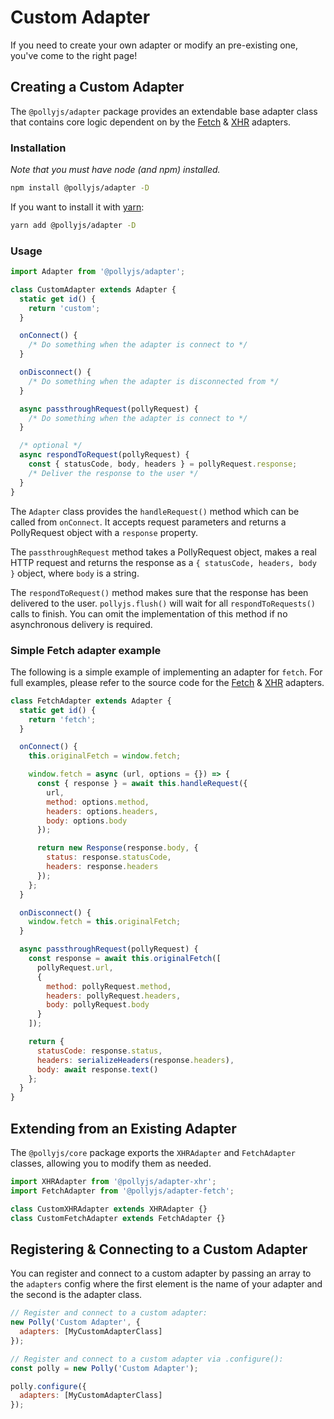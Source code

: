 # Custom Adapter

If you need to create your own adapter or modify an pre-existing one, you've come
to the right page!

## Creating a Custom Adapter

The `@pollyjs/adapter` package provides an extendable base adapter class that
contains core logic dependent on by the [Fetch](adapters/fetch)
& [XHR](adapters/xhr) adapters.

### Installation

_Note that you must have node (and npm) installed._

```bash
npm install @pollyjs/adapter -D
```

If you want to install it with [yarn](https://yarnpkg.com):

```bash
yarn add @pollyjs/adapter -D
```

### Usage

```js
import Adapter from '@pollyjs/adapter';

class CustomAdapter extends Adapter {
  static get id() {
    return 'custom';
  }

  onConnect() {
    /* Do something when the adapter is connect to */
  }

  onDisconnect() {
    /* Do something when the adapter is disconnected from */
  }

  async passthroughRequest(pollyRequest) {
    /* Do something when the adapter is connect to */
  }

  /* optional */
  async respondToRequest(pollyRequest) {
    const { statusCode, body, headers } = pollyRequest.response;
    /* Deliver the response to the user */
  }
}
```

The `Adapter` class provides the `handleRequest()` method which can be
called from `onConnect`. It accepts request parameters and returns a
PollyRequest object with a `response` property.

The `passthroughRequest` method takes a PollyRequest object, makes a real HTTP
request and returns the response as a `{ statusCode, headers, body }` object,
where `body` is a string.

The `respondToRequest()` method makes sure that the response has been delivered
to the user. `pollyjs.flush()` will wait for all `respondToRequests()` calls to
finish. You can omit the implementation of this method if no asynchronous
delivery is required.

### Simple Fetch adapter example

The following is a simple example of implementing an adapter for `fetch`. For
full examples, please refer to the source code for the
[Fetch](https://github.com/Netflix/pollyjs/blob/master/packages/@pollyjs/adapter-fetch/src/index.js)
& [XHR](https://github.com/Netflix/pollyjs/blob/master/packages/%40pollyjs/adapter-xhr/src/index.js)
adapters.

```js
class FetchAdapter extends Adapter {
  static get id() {
    return 'fetch';
  }

  onConnect() {
    this.originalFetch = window.fetch;

    window.fetch = async (url, options = {}) => {
      const { response } = await this.handleRequest({
        url,
        method: options.method,
        headers: options.headers,
        body: options.body
      });

      return new Response(response.body, {
        status: response.statusCode,
        headers: response.headers
      });
    };
  }

  onDisconnect() {
    window.fetch = this.originalFetch;
  }

  async passthroughRequest(pollyRequest) {
    const response = await this.originalFetch([
      pollyRequest.url,
      {
        method: pollyRequest.method,
        headers: pollyRequest.headers,
        body: pollyRequest.body
      }
    ]);

    return {
      statusCode: response.status,
      headers: serializeHeaders(response.headers),
      body: await response.text()
    };
  }
}
```

## Extending from an Existing Adapter

The `@pollyjs/core` package exports the `XHRAdapter` and `FetchAdapter` classes,
allowing you to modify them as needed.

```js
import XHRAdapter from '@pollyjs/adapter-xhr';
import FetchAdapter from '@pollyjs/adapter-fetch';

class CustomXHRAdapter extends XHRAdapter {}
class CustomFetchAdapter extends FetchAdapter {}
```

## Registering & Connecting to a Custom Adapter

You can register and connect to a custom adapter by passing an array to the `adapters`
config where the first element is the name of your adapter and the second is the
adapter class.

```js
// Register and connect to a custom adapter:
new Polly('Custom Adapter', {
  adapters: [MyCustomAdapterClass]
});

// Register and connect to a custom adapter via .configure():
const polly = new Polly('Custom Adapter');

polly.configure({
  adapters: [MyCustomAdapterClass]
});
```
